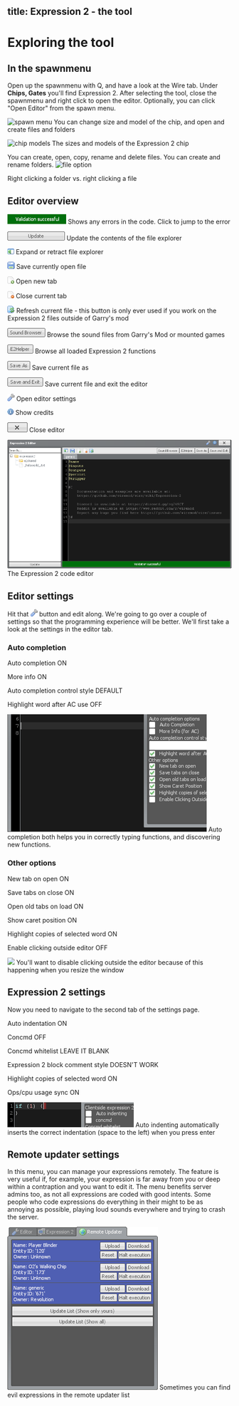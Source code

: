 title: Expression 2 - the tool
---
# Exploring the tool

## In the spawnmenu
Open up the spawnmenu with Q, and have a look at the Wire tab. Under **Chips, Gates** you'll find Expression 2. After selecting the tool, close the spawnmenu and right click to open the editor. Optionally, you can click "Open Editor" from the spawn menu.

![spawn menu](img/e2/spawnmenu.png)
You can change size and model of the chip, and open and create files and folders

![chip models](img/e2/chips.png)
The sizes and models of the Expression 2 chip

You can create, open, copy, rename and delete files. You can create and rename folders.
![file option](img/e2/fileoption.png)

Right clicking a folder vs. right clicking a file

## Editor overview

![](../img/e2/editorbutton0.png)
Shows any errors in the code. Click to jump to the error

![](../img/e2/editorbutton1.png)
Update the contents of the file explorer

![](../img/e2/editorbutton2.png)
Expand or retract file explorer

![](../img/e2/editorbutton3.png)
Save currently open file

![](../img/e2/editorbutton4.png)
Open new tab

![](../img/e2/editorbutton5.png)
Close current tab

![](../img/e2/editorbutton6.png)
Refresh current file - this button is only ever used if you work on the Expression 2 files outside of Garry's mod

![](../img/e2/editorbutton7.png)
Browse the sound files from Garry's Mod or mounted games

![](../img/e2/editorbutton8.png)
Browse all loaded Expression 2 functions

![](../img/e2/editorbutton9.png)
Save current file as

![](../img/e2/editorbutton10.png)
Save current file and exit the editor

![](../img/e2/editorbutton11.png)
Open editor settings

![](../img/e2/editorbutton12.png)
Show credits

![](../img/e2/editorbutton13.png)
Close editor

![](../img/e2/editor.png)
The Expression 2 code editor

## Editor settings
Hit that ![](../img/e2/editorbutton11.png) button and edit along. We're going to go over a couple of settings so that the programming experience will be better. We'll first take a look at the settings in the editor tab.

### Auto completion

Auto completion
ON

More info
ON

Auto completion control style
DEFAULT

Highlight word after AC use
OFF

![](../img/e2/settings-editor1.gif)
Auto completion both helps you in correctly typing functions, and discovering new functions.

### Other options

New tab on open
ON

Save tabs on close
ON

Open old tabs on load
ON

Show caret position
ON

Highlight copies of selected word
ON

Enable clicking outside editor
OFF

![](../img/e2/settings-editor2.gif)
You'll want to disable clicking outside the editor because of this happening when you resize the
window

## Expression 2 settings
Now you need to navigate to the second tab of the settings page.

Auto indentation
ON

Concmd
OFF

Concmd whitelist
LEAVE IT BLANK

Expression 2 block comment style
DOESN'T WORK

Highlight copies of selected word
ON

Ops/cpu usage sync
ON

![](../img/e2/settings-e2.gif)
Auto indenting automatically inserts the correct indentation (space to the left) when you press
enter

## Remote updater settings
In this menu, you can manage your expressions remotely. The feature is very useful if, for example, your expression is far away from you or deep within a contraption and you want to edit it. The menu benefits server admins too, as not all expressions are coded with good intents. Some people who code expressions do everything in their might to be as annoying as possible, playing loud sounds everywhere and trying to crash the server.

![](../img/e2/settings-remote.png)
Sometimes you can find evil expressions in the remote updater list